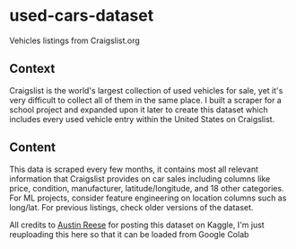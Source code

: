 # used-cars-dataset

Vehicles listings from Craigslist.org

## Context

Craigslist is the world's largest collection of used vehicles for sale, yet it's very difficult to collect all of them in the same place. I built a scraper for a school project and expanded upon it later to create this dataset which includes every used vehicle entry within the United States on Craigslist.

## Content

This data is scraped every few months, it contains most all relevant information that Craigslist provides on car sales including columns like price, condition, manufacturer, latitude/longitude, and 18 other categories. For ML projects, consider feature engineering on location columns such as long/lat. For previous listings, check older versions of the dataset.

All credits to [Austin Reese](https://github.com/AustinReese/UsedVehicleSearch) for posting this dataset on Kaggle, I'm just reuploading this here so that it can be loaded from Google Colab
